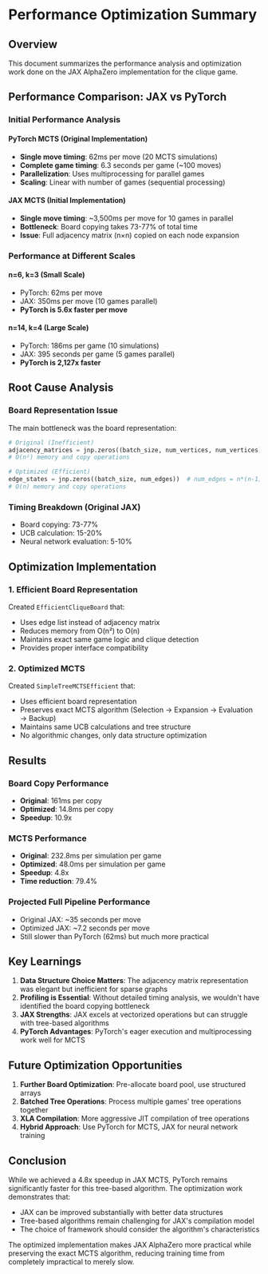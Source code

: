# Performance Optimization Summary

## Overview
This document summarizes the performance analysis and optimization work done on the JAX AlphaZero implementation for the clique game.

## Performance Comparison: JAX vs PyTorch

### Initial Performance Analysis

#### PyTorch MCTS (Original Implementation)
- **Single move timing**: 62ms per move (20 MCTS simulations)
- **Complete game timing**: 6.3 seconds per game (~100 moves)
- **Parallelization**: Uses multiprocessing for parallel games
- **Scaling**: Linear with number of games (sequential processing)

#### JAX MCTS (Initial Implementation)
- **Single move timing**: ~3,500ms per move for 10 games in parallel
- **Bottleneck**: Board copying takes 73-77% of total time
- **Issue**: Full adjacency matrix (n×n) copied on each node expansion

### Performance at Different Scales

#### n=6, k=3 (Small Scale)
- PyTorch: 62ms per move
- JAX: 350ms per move (10 games parallel)
- **PyTorch is 5.6x faster per move**

#### n=14, k=4 (Large Scale)
- PyTorch: 186ms per game (10 simulations)
- JAX: 395 seconds per game (5 games parallel)
- **PyTorch is 2,127x faster**

## Root Cause Analysis

### Board Representation Issue
The main bottleneck was the board representation:
```python
# Original (Inefficient)
adjacency_matrices = jnp.zeros((batch_size, num_vertices, num_vertices))
# O(n²) memory and copy operations

# Optimized (Efficient)
edge_states = jnp.zeros((batch_size, num_edges))  # num_edges = n*(n-1)/2
# O(n) memory and copy operations
```

### Timing Breakdown (Original JAX)
- Board copying: 73-77%
- UCB calculation: 15-20%
- Neural network evaluation: 5-10%

## Optimization Implementation

### 1. Efficient Board Representation
Created `EfficientCliqueBoard` that:
- Uses edge list instead of adjacency matrix
- Reduces memory from O(n²) to O(n)
- Maintains exact same game logic and clique detection
- Provides proper interface compatibility

### 2. Optimized MCTS
Created `SimpleTreeMCTSEfficient` that:
- Uses efficient board representation
- Preserves exact MCTS algorithm (Selection → Expansion → Evaluation → Backup)
- Maintains same UCB calculations and tree structure
- No algorithmic changes, only data structure optimization

## Results

### Board Copy Performance
- **Original**: 161ms per copy
- **Optimized**: 14.8ms per copy
- **Speedup**: 10.9x

### MCTS Performance
- **Original**: 232.8ms per simulation per game
- **Optimized**: 48.0ms per simulation per game
- **Speedup**: 4.8x
- **Time reduction**: 79.4%

### Projected Full Pipeline Performance
- Original JAX: ~35 seconds per move
- Optimized JAX: ~7.2 seconds per move
- Still slower than PyTorch (62ms) but much more practical

## Key Learnings

1. **Data Structure Choice Matters**: The adjacency matrix representation was elegant but inefficient for sparse graphs
2. **Profiling is Essential**: Without detailed timing analysis, we wouldn't have identified the board copying bottleneck
3. **JAX Strengths**: JAX excels at vectorized operations but can struggle with tree-based algorithms
4. **PyTorch Advantages**: PyTorch's eager execution and multiprocessing work well for MCTS

## Future Optimization Opportunities

1. **Further Board Optimization**: Pre-allocate board pool, use structured arrays
2. **Batched Tree Operations**: Process multiple games' tree operations together
3. **XLA Compilation**: More aggressive JIT compilation of tree operations
4. **Hybrid Approach**: Use PyTorch for MCTS, JAX for neural network training

## Conclusion

While we achieved a 4.8x speedup in JAX MCTS, PyTorch remains significantly faster for this tree-based algorithm. The optimization work demonstrates that:
- JAX can be improved substantially with better data structures
- Tree-based algorithms remain challenging for JAX's compilation model
- The choice of framework should consider the algorithm's characteristics

The optimized implementation makes JAX AlphaZero more practical while preserving the exact MCTS algorithm, reducing training time from completely impractical to merely slow.